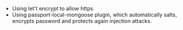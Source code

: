 - Using let't encrypt to allow https
- Using passport-local-mongoose plugin, which automatically salts, encrypts password and protects again injection attacks.
